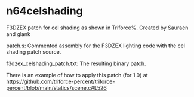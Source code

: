 # n64celshading
F3DZEX patch for cel shading as shown in Triforce%. Created by Sauraen and glank

patch.s: Commented assembly for the F3DZEX lighting code with the cel shading
patch source.

f3dzex_celshading_patch.txt: The resulting binary patch.

There is an example of how to apply this patch (for 1.0) at
https://github.com/triforce-percent/triforce-percent/blob/main/statics/scene.c#L526
